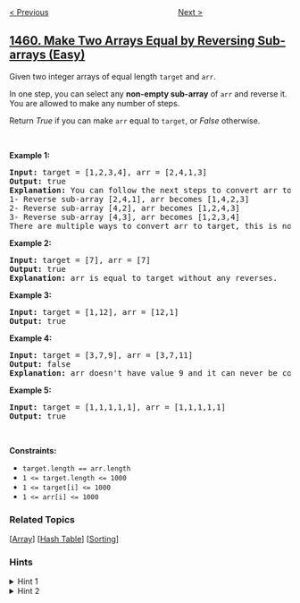 <!--|This file generated by command(leetcode description); DO NOT EDIT.    |-->
<!--+----------------------------------------------------------------------+-->
<!--|@author    openset <openset.wang@gmail.com>                           |-->
<!--|@link      https://github.com/openset                                 |-->
<!--|@home      https://github.com/openset/leetcode                        |-->
<!--+----------------------------------------------------------------------+-->

[< Previous](../rectangles-area "Rectangles Area")
　　　　　　　　　　　　　　　　
[Next >](../check-if-a-string-contains-all-binary-codes-of-size-k "Check If a String Contains All Binary Codes of Size K")

## [1460. Make Two Arrays Equal by Reversing Sub-arrays (Easy)](https://leetcode.com/problems/make-two-arrays-equal-by-reversing-sub-arrays "通过翻转子数组使两个数组相等")

<p>Given two integer arrays of equal length <code>target</code> and <code>arr</code>.</p>

<p>In one step, you can select any <strong>non-empty sub-array</strong> of <code>arr</code> and reverse it. You are allowed to make any number of steps.</p>

<p>Return <em>True</em> if you can make <code>arr</code> equal to <code>target</code>, or <em>False</em> otherwise.</p>

<p>&nbsp;</p>
<p><strong>Example 1:</strong></p>

<pre>
<strong>Input:</strong> target = [1,2,3,4], arr = [2,4,1,3]
<strong>Output:</strong> true
<strong>Explanation:</strong> You can follow the next steps to convert arr to target:
1- Reverse sub-array [2,4,1], arr becomes [1,4,2,3]
2- Reverse sub-array [4,2], arr becomes [1,2,4,3]
3- Reverse sub-array [4,3], arr becomes [1,2,3,4]
There are multiple ways to convert arr to target, this is not the only way to do so.
</pre>

<p><strong>Example 2:</strong></p>

<pre>
<strong>Input:</strong> target = [7], arr = [7]
<strong>Output:</strong> true
<strong>Explanation:</strong> arr is equal to target without any reverses.
</pre>

<p><strong>Example 3:</strong></p>

<pre>
<strong>Input:</strong> target = [1,12], arr = [12,1]
<strong>Output:</strong> true
</pre>

<p><strong>Example 4:</strong></p>

<pre>
<strong>Input:</strong> target = [3,7,9], arr = [3,7,11]
<strong>Output:</strong> false
<strong>Explanation:</strong> arr doesn&#39;t have value 9 and it can never be converted to target.
</pre>

<p><strong>Example 5:</strong></p>

<pre>
<strong>Input:</strong> target = [1,1,1,1,1], arr = [1,1,1,1,1]
<strong>Output:</strong> true
</pre>

<p>&nbsp;</p>
<p><strong>Constraints:</strong></p>

<ul>
	<li><code>target.length == arr.length</code></li>
	<li><code>1 &lt;= target.length &lt;= 1000</code></li>
	<li><code>1 &lt;= target[i] &lt;= 1000</code></li>
	<li><code>1 &lt;= arr[i] &lt;= 1000</code></li>
</ul>

### Related Topics
  [[Array](../../tag/array/README.md)]
  [[Hash Table](../../tag/hash-table/README.md)]
  [[Sorting](../../tag/sorting/README.md)]

### Hints
<details>
<summary>Hint 1</summary>
Each element of target should have a corresponding element in arr, and if it doesn't have a corresponding element, return false.
</details>

<details>
<summary>Hint 2</summary>
To solve it easiely you can sort the two arrays and check if they are equal.
</details>
